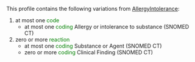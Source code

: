 This profile contains the following variations from [AllergyIntolerance](http://hl7.org/fhir/STU3/AllergyIntolerance.html):

1. at most one <span style='color:green'> code </span> 
   * at most one <span style='color:green'> coding </span> Allergy or intolerance to substance (SNOMED CT)
1. zero or more <span style='color:green'> reaction </span> 
   * at most one <span style='color:green'> coding </span> Substance or Agent (SNOMED CT)
   * zero or more <span style='color:green'> coding </span> Clinical Finding (SNOMED CT)